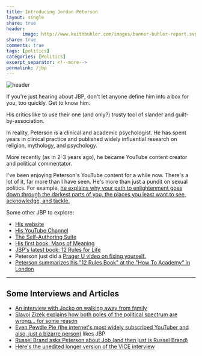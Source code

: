 ```yaml
---
title: Introducing Jordan Peterson
layout: single
share: true
header:
      image: http://www.keithbuhler.com/images/banner-buhler-report.svg
share: true
comments: true
tags: [politics]
categories: [Politics]
excerpt_separator: <!--more-->
permalink: /jbp
---
```


![header](https://spectator.imgix.net/content/uploads/2018/01/jordanpeterson.jpg?auto=compress,enhance,format&crop=faces,entropy,edges&fit=crop&w=820&h=550)


If you're just hearing about JBP, don't let anyone define him into a box for you, too quickly. Get to know him.

His critics like to use their one (and only?) trusty tool of slander and guilt-by-association. 

In reality, Peterson is a clinical and academic psychologist. He has spent years in clinical practice and published widely influential research on religion, mythology, and psychology. 

More recently (as in 2-3 years ago), he became YouTube content creator and political commentator. 

I've been enjoying Peterson's YouTube content for a while now. There's a lot of it, far more than I have seen. He's more than just a pundit on sexual politics. For example, [he explains why your path to enlightenment goes down through the darkest parts of you, the places you least want to see, acknowledge, and tackle.](https://www.youtube.com/watch?v=fesSvXKxYd0&feature=youtu.be) 

Some other JBP to explore: 

- [His website](https://jordanbpeterson.com/)
- [His YouTube Channel](https://www.youtube.com/c/jordanpetersonvideos)
- [The Self-Authoring Suite](https://www.selfauthoring.com/)
- [His first book: Maps of Meaning](https://jordanbpeterson.com/maps-of-meaning/)
- [JBP's latest book: 12 Rules for Life](https://jordanbpeterson.com/12-rules-for-life/)
- Peterson just did a [Prager U video on fixing yourself.](https://www.youtube.com/watch?v=o73pqQ9Gzt4)
- [Peterson summarizes his "12 Rules Book" at the "How To Academy" in London](https://www.youtube.com/watch?v=PWasTAtR6Ns)

--- 

## Some Interviews and Articles

- [An interview with Jocko on walking away from family](https://www.youtube.com/watch?v=L2riylnf0SM)
- [Slavoj Zizek explains how both poles of the political spectrum are wrong... for some reason](http://www.independent.co.uk/voices/jordan-peterson-clinical-psychologist-canada-popularity-convincing-why-left-wing-alt-right-cathy-a8208301.html)
- [Even Pewdie Pie (the internet's most widely subscribed YouTuber and also, just a bizarre person)](https://www.youtube.com/watch?v=y0JmGp92cYo) likes JBP
- [Russel Brand asks Peterson about Job (and then just is Russel Brand)](https://www.youtube.com/watch?v=muWVKUnRdaE)
- [Here's the unedited longer version of the VICE interview](https://www.youtube.com/watch?v=DZrSrZpX5l8)